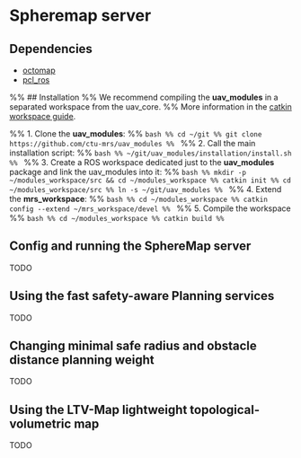 # Spheremap server

## Dependencies

* [octomap](https://octomap.github.io/)
* [pcl_ros](http://wiki.ros.org/pcl_ros)

%% ## Installation
%% We recommend compiling the **uav_modules** in a separated workspace from the uav_core.
%% More information in the [catkin workspace guide](https://ctu-mrs.github.io/docs/software/catkin/managing_workspaces/managing_workspaces.html).

%% 1. Clone the **uav_modules**:
%% ```bash
%% cd ~/git
%% git clone https://github.com/ctu-mrs/uav_modules
%% ```
%% 2. Call the main installation script:
%% ```bash
%% ~/git/uav_modules/installation/install.sh
%% ```
%% 3. Create a ROS workspace dedicated just to the **uav_modules** package and link the uav_modules into it:
%% ```bash
%% mkdir -p ~/modules_workspace/src && cd ~/modules_workspace
%% catkin init
%% cd ~/modules_workspace/src
%% ln -s ~/git/uav_modules
%% ```
%% 4. Extend the **mrs_workspace**:
%% ```bash
%% cd ~/modules_workspace
%% catkin config --extend ~/mrs_workspace/devel
%% ```
%% 5. Compile the workspace
%% ```bash
%% cd ~/modules_workspace
%% catkin build
%% ```

## Config and running the SphereMap server
TODO

## Using the fast safety-aware Planning services

TODO

## Changing minimal safe radius and obstacle distance planning weight

TODO

## Using the LTV-Map lightweight topological-volumetric map
TODO
